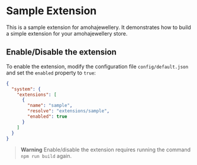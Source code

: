 # Sample Extension

This is a sample extension for amohajewellery. It demonstrates how to build a simple extension for your amohajewellery store.

## Enable/Disable the extension

To enable the extension, modify the configuration file `config/default.json` and set the `enabled` property to `true`:

```json
{
  "system": {
    "extensions": [
      {
        "name": "sample",
        "resolve": "extensions/sample",
        "enabled": true
      }
    ]
  }
}
```

> **Warning**
> Enable/disable the extension requires running the command `npm run build` again.
